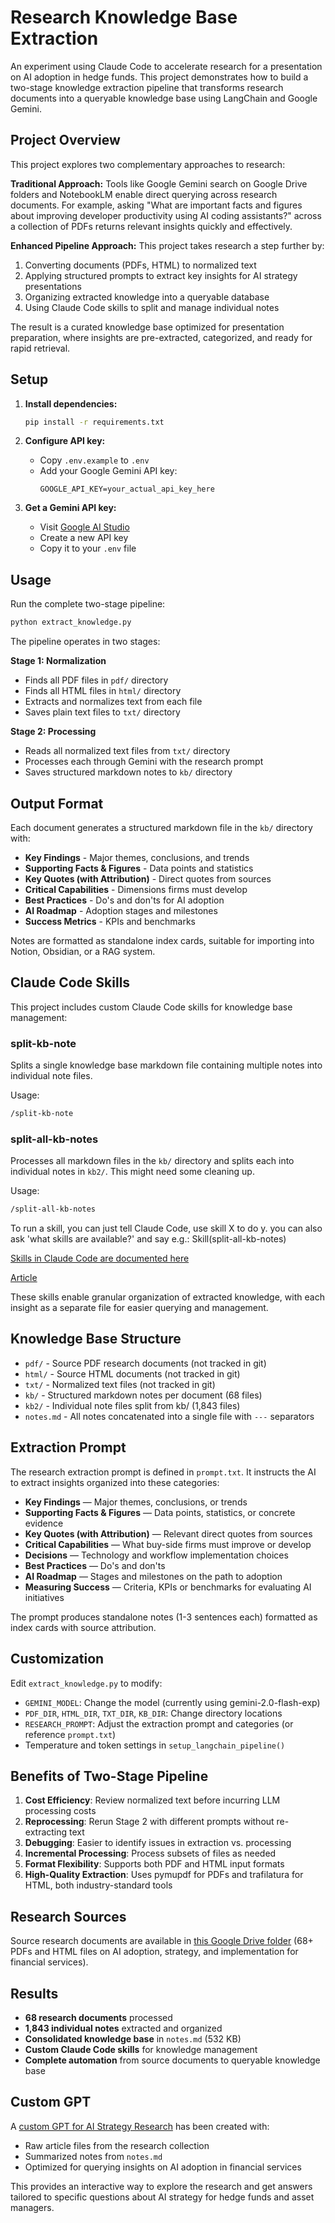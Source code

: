 # Research Knowledge Base Extraction

An experiment using Claude Code to accelerate research for a presentation on AI adoption in hedge funds. This project demonstrates how to build a two-stage knowledge extraction pipeline that transforms research documents into a queryable knowledge base using LangChain and Google Gemini.

## Project Overview

This project explores two complementary approaches to research:

**Traditional Approach:** Tools like Google Gemini search on Google Drive folders and NotebookLM enable direct querying across research documents. For example, asking "What are important facts and figures about improving developer productivity using AI coding assistants?" across a collection of PDFs returns relevant insights quickly and effectively.

**Enhanced Pipeline Approach:** This project takes research a step further by:
1. Converting documents (PDFs, HTML) to normalized text
2. Applying structured prompts to extract key insights for AI strategy presentations
3. Organizing extracted knowledge into a queryable database
4. Using Claude Code skills to split and manage individual notes

The result is a curated knowledge base optimized for presentation preparation, where insights are pre-extracted, categorized, and ready for rapid retrieval.

## Setup

1. **Install dependencies:**
   ```bash
   pip install -r requirements.txt
   ```

2. **Configure API key:**
   - Copy `.env.example` to `.env`
   - Add your Google Gemini API key:
     ```
     GOOGLE_API_KEY=your_actual_api_key_here
     ```

3. **Get a Gemini API key:**
   - Visit [Google AI Studio](https://aistudio.google.com/app/apikey)
   - Create a new API key
   - Copy it to your `.env` file

## Usage

Run the complete two-stage pipeline:
```bash
python extract_knowledge.py
```

The pipeline operates in two stages:

**Stage 1: Normalization**
- Finds all PDF files in `pdf/` directory
- Finds all HTML files in `html/` directory
- Extracts and normalizes text from each file
- Saves plain text files to `txt/` directory

**Stage 2: Processing**
- Reads all normalized text files from `txt/` directory
- Processes each through Gemini with the research prompt
- Saves structured markdown notes to `kb/` directory

## Output Format

Each document generates a structured markdown file in the `kb/` directory with:
- **Key Findings** - Major themes, conclusions, and trends
- **Supporting Facts & Figures** - Data points and statistics
- **Key Quotes (with Attribution)** - Direct quotes from sources
- **Critical Capabilities** - Dimensions firms must develop
- **Best Practices** - Do's and don'ts for AI adoption
- **AI Roadmap** - Adoption stages and milestones
- **Success Metrics** - KPIs and benchmarks

Notes are formatted as standalone index cards, suitable for importing into Notion, Obsidian, or a RAG system.

## Claude Code Skills

This project includes custom Claude Code skills for knowledge base management:

### split-kb-note
Splits a single knowledge base markdown file containing multiple notes into individual note files.

Usage:
```bash
/split-kb-note
```

### split-all-kb-notes
Processes all markdown files in the `kb/` directory and splits each into individual notes in `kb2/`.
This might need some cleaning up.

Usage:
```bash
/split-all-kb-notes
```

To run a skill, you can just tell Claude Code, use skill X to do y.
you can also ask 'what skills are available?'
and say e.g.:
Skill(split-all-kb-notes)

[Skills in Claude Code are documented here](https://docs.claude.com/en/docs/claude-code/skills)

[Article](https://support.claude.com/en/articles/12580051-teach-claude-your-way-of-working-using-skills)

These skills enable granular organization of extracted knowledge, with each insight as a separate file for easier querying and management.

## Knowledge Base Structure

- `pdf/` - Source PDF research documents (not tracked in git)
- `html/` - Source HTML documents (not tracked in git)
- `txt/` - Normalized text files (not tracked in git)
- `kb/` - Structured markdown notes per document (68 files)
- `kb2/` - Individual note files split from kb/ (1,843 files)
- `notes.md` - All notes concatenated into a single file with `---` separators

## Extraction Prompt

The research extraction prompt is defined in `prompt.txt`. It instructs the AI to extract insights organized into these categories:
- **Key Findings** — Major themes, conclusions, or trends
- **Supporting Facts & Figures** — Data points, statistics, or concrete evidence
- **Key Quotes (with Attribution)** — Relevant direct quotes from sources
- **Critical Capabilities** — What buy-side firms must improve or develop
- **Decisions** — Technology and workflow implementation choices
- **Best Practices** — Do's and don'ts
- **AI Roadmap** — Stages and milestones on the path to adoption
- **Measuring Success** — Criteria, KPIs or benchmarks for evaluating AI initiatives

The prompt produces standalone notes (1-3 sentences each) formatted as index cards with source attribution.

## Customization

Edit `extract_knowledge.py` to modify:
- `GEMINI_MODEL`: Change the model (currently using gemini-2.0-flash-exp)
- `PDF_DIR`, `HTML_DIR`, `TXT_DIR`, `KB_DIR`: Change directory locations
- `RESEARCH_PROMPT`: Adjust the extraction prompt and categories (or reference `prompt.txt`)
- Temperature and token settings in `setup_langchain_pipeline()`

## Benefits of Two-Stage Pipeline

1. **Cost Efficiency**: Review normalized text before incurring LLM processing costs
2. **Reprocessing**: Rerun Stage 2 with different prompts without re-extracting text
3. **Debugging**: Easier to identify issues in extraction vs. processing
4. **Incremental Processing**: Process subsets of files as needed
5. **Format Flexibility**: Supports both PDF and HTML input formats
6. **High-Quality Extraction**: Uses pymupdf for PDFs and trafilatura for HTML, both industry-standard tools

## Research Sources

Source research documents are available in [this Google Drive folder](https://drive.google.com/drive/folders/1DgX9XaLe6ZhH0IxEyszf930dc7mbgjj8) (68+ PDFs and HTML files on AI adoption, strategy, and implementation for financial services).

## Results

- **68 research documents** processed
- **1,843 individual notes** extracted and organized
- **Consolidated knowledge base** in `notes.md` (532 KB)
- **Custom Claude Code skills** for knowledge management
- **Complete automation** from source documents to queryable knowledge base

## Custom GPT

A [custom GPT for AI Strategy Research](https://chatgpt.com/g/g-6900e2b7897481919e462a13c5678ad3-dv-strategy-research) has been created with:
- Raw article files from the research collection
- Summarized notes from `notes.md`
- Optimized for querying insights on AI adoption in financial services

This provides an interactive way to explore the research and get answers tailored to specific questions about AI strategy for hedge funds and asset managers.
